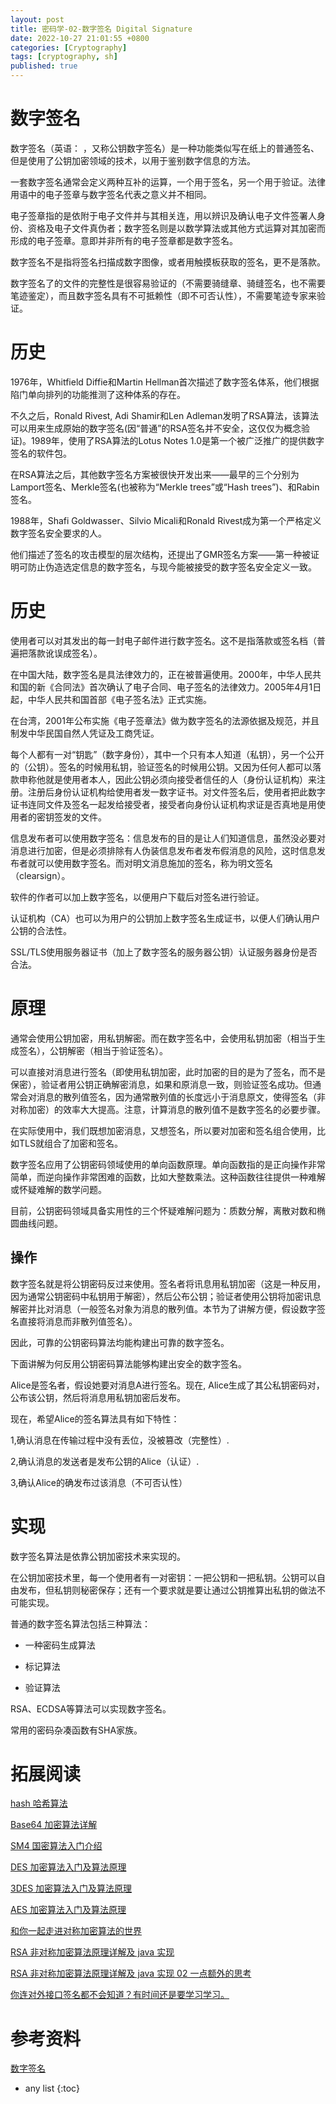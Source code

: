 ```yaml
---
layout: post
title: 密码学-02-数字签名 Digital Signature
date: 2022-10-27 21:01:55 +0800
categories: [Cryptography]
tags: [cryptography, sh]
published: true
---
```


# 数字签名

数字签名（英语： ，又称公钥数字签名）是一种功能类似写在纸上的普通签名、但是使用了公钥加密领域的技术，以用于鉴别数字信息的方法。

一套数字签名通常会定义两种互补的运算，一个用于签名，另一个用于验证。法律用语中的电子签章与数字签名代表之意义并不相同。

电子签章指的是依附于电子文件并与其相关连，用以辨识及确认电子文件签署人身份、资格及电子文件真伪者；数字签名则是以数学算法或其他方式运算对其加密而形成的电子签章。意即并非所有的电子签章都是数字签名。

数字签名不是指将签名扫描成数字图像，或者用触摸板获取的签名，更不是落款。

数字签名了的文件的完整性是很容易验证的（不需要骑缝章、骑缝签名，也不需要笔迹鉴定），而且数字签名具有不可抵赖性（即不可否认性），不需要笔迹专家来验证。

# 历史

1976年，Whitfield Diffie和Martin Hellman首次描述了数字签名体系，他们根据陷门单向排列的功能推测了这种体系的存在。

不久之后，Ronald Rivest, Adi Shamir和Len Adleman发明了RSA算法，该算法可以用来生成原始的数字签名(因“普通”的RSA签名并不安全，这仅仅为概念验证)。1989年，使用了RSA算法的Lotus Notes 1.0是第一个被广泛推广的提供数字签名的软件包。

在RSA算法之后，其他数字签名方案被很快开发出来——最早的三个分别为Lamport签名、Merkle签名(也被称为“Merkle trees”或“Hash trees”)、和Rabin签名。

1988年，Shafi Goldwasser、Silvio Micali和Ronald Rivest成为第一个严格定义数字签名安全要求的人。

他们描述了签名的攻击模型的层次结构，还提出了GMR签名方案——第一种被证明可防止伪造选定信息的数字签名，与现今能被接受的数字签名安全定义一致。

# 历史

使用者可以对其发出的每一封电子邮件进行数字签名。这不是指落款或签名档（普遍把落款讹误成签名）。

在中国大陆，数字签名是具法律效力的，正在被普遍使用。2000年，中华人民共和国的新《合同法》首次确认了电子合同、电子签名的法律效力。2005年4月1日起，中华人民共和国首部《电子签名法》正式实施。

在台湾，2001年公布实施《电子签章法》做为数字签名的法源依据及规范，并且制发中华民国自然人凭证及工商凭证。

每个人都有一对“钥匙”（数字身份），其中一个只有本人知道（私钥），另一个公开的（公钥）。签名的时候用私钥，验证签名的时候用公钥。又因为任何人都可以落款申称他就是使用者本人，因此公钥必须向接受者信任的人（身份认证机构）来注册。注册后身份认证机构给使用者发一数字证书。对文件签名后，使用者把此数字证书连同文件及签名一起发给接受者，接受者向身份认证机构求证是否真地是用使用者的密钥签发的文件。

信息发布者可以使用数字签名：信息发布的目的是让人们知道信息，虽然没必要对消息进行加密，但是必须排除有人伪装信息发布者发布假消息的风险，这时信息发布者就可以使用数字签名。而对明文消息施加的签名，称为明文签名（clearsign）。

软件的作者可以加上数字签名，以便用户下载后对签名进行验证。

认证机构（CA）也可以为用户的公钥加上数字签名生成证书，以便人们确认用户公钥的合法性。

SSL/TLS使用服务器证书（加上了数字签名的服务器公钥）认证服务器身份是否合法。

# 原理

通常会使用公钥加密，用私钥解密。而在数字签名中，会使用私钥加密（相当于生成签名），公钥解密（相当于验证签名）。

可以直接对消息进行签名（即使用私钥加密，此时加密的目的是为了签名，而不是保密），验证者用公钥正确解密消息，如果和原消息一致，则验证签名成功。但通常会对消息的散列值签名，因为通常散列值的长度远小于消息原文，使得签名（非对称加密）的效率大大提高。注意，计算消息的散列值不是数字签名的必要步骤。

在实际使用中，我们既想加密消息，又想签名，所以要对加密和签名组合使用，比如TLS就组合了加密和签名。

数字签名应用了公钥密码领域使用的单向函数原理。单向函数指的是正向操作非常简单，而逆向操作非常困难的函数，比如大整数乘法。这种函数往往提供一种难解或怀疑难解的数学问题。

目前，公钥密码领域具备实用性的三个怀疑难解问题为：质数分解，离散对数和椭圆曲线问题。

## 操作

数字签名就是将公钥密码反过来使用。签名者将讯息用私钥加密（这是一种反用，因为通常公钥密码中私钥用于解密），然后公布公钥；验证者使用公钥将加密讯息解密并比对消息（一般签名对象为消息的散列值。本节为了讲解方便，假设数字签名直接将消息而非散列值签名）。

因此，可靠的公钥密码算法均能构建出可靠的数字签名。

下面讲解为何反用公钥密码算法能够构建出安全的数字签名。

Alice是签名者，假设她要对消息A进行签名。现在, Alice生成了其公私钥密码对，公布该公钥，然后将消息用私钥加密后发布。

现在，希望Alice的签名算法具有如下特性：

1,确认消息在传输过程中没有丢位，没被篡改（完整性）. 

2,确认消息的发送者是发布公钥的Alice（认证）. 

3,确认Alice的确发布过该消息（不可否认性）

# 实现

数字签名算法是依靠公钥加密技术来实现的。

在公钥加密技术里，每一个使用者有一对密钥：一把公钥和一把私钥。公钥可以自由发布，但私钥则秘密保存；还有一个要求就是要让通过公钥推算出私钥的做法不可能实现。

普通的数字签名算法包括三种算法：

- 一种密码生成算法

- 标记算法

- 验证算法

RSA、ECDSA等算法可以实现数字签名。

常用的密码杂凑函数有SHA家族。

# 拓展阅读

[hash 哈希算法](https://houbb.github.io/2018/05/30/hash)

[Base64 加密算法详解](https://houbb.github.io/2020/06/17/althgorim-cryptograph-03-base64)

[SM4 国密算法入门介绍](https://houbb.github.io/2020/06/17/althgorim-cryptograph-04-sm4)

[DES 加密算法入门及算法原理](https://houbb.github.io/2020/06/17/althgorim-cryptograph-05-des)

[3DES 加密算法入门及算法原理](https://houbb.github.io/2020/06/17/althgorim-cryptograph-06-3des)

[AES 加密算法入门及算法原理](https://houbb.github.io/2020/06/17/althgorim-cryptograph-07-aes)

[和你一起走进对称加密算法的世界](https://houbb.github.io/2020/06/17/althgorim-cryptograph-08-symmetry)

[RSA 非对称加密算法原理详解及 java 实现](https://houbb.github.io/2020/06/17/althgorim-cryptograph-09-rsa)

[RSA 非对称加密算法原理详解及 java 实现 02 一点额外的思考](https://houbb.github.io/2020/06/17/althgorim-cryptograph-09-rsa2)

[你连对外接口签名都不会知道？有时间还是要学习学习。](https://houbb.github.io/2020/06/17/java-tool-checksum)

# 参考资料

[数字签名](https://zh.wikipedia.org/zh-cn/%E6%95%B8%E4%BD%8D%E7%B0%BD%E7%AB%A0)

* any list
{:toc}